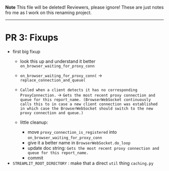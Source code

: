**Note** This file will be deleted! Reviewers, please ignore! These are just notes fro me as I work on this renaming project.

---

# PR 3: Fixups

- first big fixup
  - look this up and understand it better `on_browser_waiting_for_proxy_conn`
  - `on_browser_waiting_for_proxy_conn(` -> `replace_connection_and_queue(`

  - `Called when a client detects it has no corresponding ProxyConnection.` -> `Gets the most recent proxy connection and queue for this report_name. (BrowserWebSocket continuously calls this to in case a new client connection was established in which case the BrowserWebSocket should switch to the new proxy connection and queue.)`

  - little cleanup:
    - move `proxy_connection_is_registered` into  `on_browser_waiting_for_proxy_conn`
    - give it a better name in `BrowserWebSocket.do_loop`
    - update doc string: `Gets the most recent proxy connection and queue for this report_name.`
    - commit
- `STREAMLIT_ROOT_DIRECTORY` : make that a direct `util` thing `caching.py`
